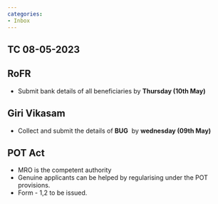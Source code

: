 ```yaml
---
categories:
- Inbox
---
```

## TC 08-05-2023

## RoFR 

- Submit bank details of all beneficiaries by **Thursday (10th May)**  

## Giri Vikasam 

- Collect and submit the details of **BUG**  by **wednesday (09th May)**  

## POT Act 

- MRO is the competent authority 
- Genuine applicants can be helped by regularising under the POT provisions. 
- Form - 1,2 to be issued.